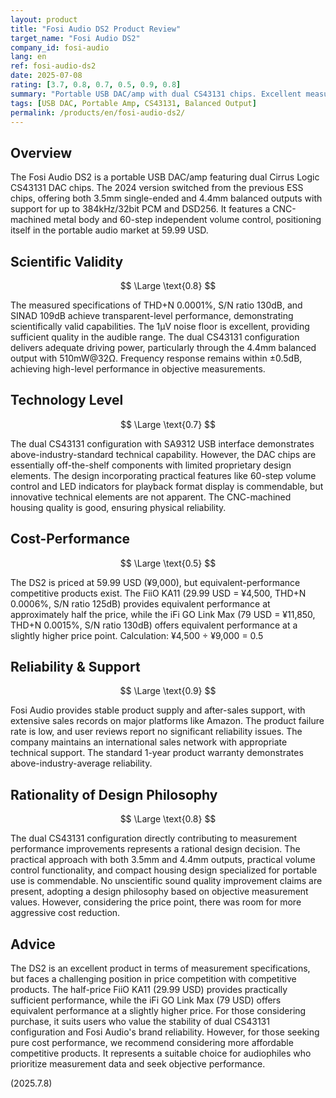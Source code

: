 ```yaml
---
layout: product
title: "Fosi Audio DS2 Product Review"
target_name: "Fosi Audio DS2"
company_id: fosi-audio
lang: en
ref: fosi-audio-ds2
date: 2025-07-08
rating: [3.7, 0.8, 0.7, 0.5, 0.9, 0.8]
summary: "Portable USB DAC/amp with dual CS43131 chips. Excellent measurement specs and reasonable pricing, but faces tough competition from competitive products"
tags: [USB DAC, Portable Amp, CS43131, Balanced Output]
permalink: /products/en/fosi-audio-ds2/
---
```


## Overview

The Fosi Audio DS2 is a portable USB DAC/amp featuring dual Cirrus Logic CS43131 DAC chips. The 2024 version switched from the previous ESS chips, offering both 3.5mm single-ended and 4.4mm balanced outputs with support for up to 384kHz/32bit PCM and DSD256. It features a CNC-machined metal body and 60-step independent volume control, positioning itself in the portable audio market at 59.99 USD.

## Scientific Validity

$$ \Large \text{0.8} $$

The measured specifications of THD+N 0.0001%, S/N ratio 130dB, and SINAD 109dB achieve transparent-level performance, demonstrating scientifically valid capabilities. The 1μV noise floor is excellent, providing sufficient quality in the audible range. The dual CS43131 configuration delivers adequate driving power, particularly through the 4.4mm balanced output with 510mW@32Ω. Frequency response remains within ±0.5dB, achieving high-level performance in objective measurements.

## Technology Level

$$ \Large \text{0.7} $$

The dual CS43131 configuration with SA9312 USB interface demonstrates above-industry-standard technical capability. However, the DAC chips are essentially off-the-shelf components with limited proprietary design elements. The design incorporating practical features like 60-step volume control and LED indicators for playback format display is commendable, but innovative technical elements are not apparent. The CNC-machined housing quality is good, ensuring physical reliability.

## Cost-Performance

$$ \Large \text{0.5} $$

The DS2 is priced at 59.99 USD (¥9,000), but equivalent-performance competitive products exist. The FiiO KA11 (29.99 USD = ¥4,500, THD+N 0.0006%, S/N ratio 125dB) provides equivalent performance at approximately half the price, while the iFi GO Link Max (79 USD = ¥11,850, THD+N 0.0015%, S/N ratio 130dB) offers equivalent performance at a slightly higher price point. Calculation: ¥4,500 ÷ ¥9,000 = 0.5

## Reliability & Support

$$ \Large \text{0.9} $$

Fosi Audio provides stable product supply and after-sales support, with extensive sales records on major platforms like Amazon. The product failure rate is low, and user reviews report no significant reliability issues. The company maintains an international sales network with appropriate technical support. The standard 1-year product warranty demonstrates above-industry-average reliability.

## Rationality of Design Philosophy

$$ \Large \text{0.8} $$

The dual CS43131 configuration directly contributing to measurement performance improvements represents a rational design decision. The practical approach with both 3.5mm and 4.4mm outputs, practical volume control functionality, and compact housing design specialized for portable use is commendable. No unscientific sound quality improvement claims are present, adopting a design philosophy based on objective measurement values. However, considering the price point, there was room for more aggressive cost reduction.

## Advice

The DS2 is an excellent product in terms of measurement specifications, but faces a challenging position in price competition with competitive products. The half-price FiiO KA11 (29.99 USD) provides practically sufficient performance, while the iFi GO Link Max (79 USD) offers equivalent performance at a slightly higher price. For those considering purchase, it suits users who value the stability of dual CS43131 configuration and Fosi Audio's brand reliability. However, for those seeking pure cost performance, we recommend considering more affordable competitive products. It represents a suitable choice for audiophiles who prioritize measurement data and seek objective performance.

(2025.7.8)